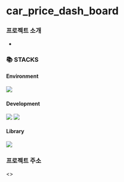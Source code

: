 # car_price_dash_board

### 프로젝트 소개
- 

<!-- <img src="https://img.shields.io/badge/표시할이름-색상?style=for-the-badge&logo=기술스택아이콘&logoColor=white"> -->
<h3>📚 STACKS</h3>

#### Environment
<img src="https://img.shields.io/badge/visualstudiocode-##007ACC?style=for-the-badge&logo=visualstudiocode&logoColor=white"> 
<img sre="https://img.shields.io/badge/GitHub-#181717?style=for-the-badge&logo=GitHub&logoColor=white">

#### Development
<img src="https://img.shields.io/badge/python-3776AB?style=for-the-badge&logo=python&logoColor=white"> 
<img src="https://img.shields.io/badge/Streamlit-FF4B4B?style=for-the-badge&logo=Streamlit&logoColor=white">   

#### Library
<img src="https://img.shields.io/badge/Pandas-#150458?style=for-the-badge&logo=Pandas&logoColor=white">   


### 프로젝트 주소
<>